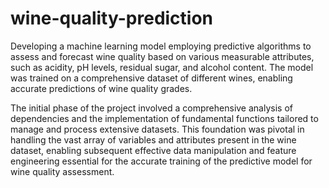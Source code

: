 # wine-quality-prediction
Developing a machine learning model employing predictive algorithms to assess and forecast wine quality based on various measurable attributes, such as acidity, pH levels, residual sugar, and alcohol content. The model was trained on a comprehensive dataset of different wines, enabling accurate predictions of wine quality grades.

The initial phase of the project involved a comprehensive analysis of dependencies and the implementation of fundamental functions tailored to manage and process extensive datasets. This foundation was pivotal in handling the vast array of variables and attributes present in the wine dataset, enabling subsequent effective data manipulation and feature engineering essential for the accurate training of the predictive model for wine quality assessment.